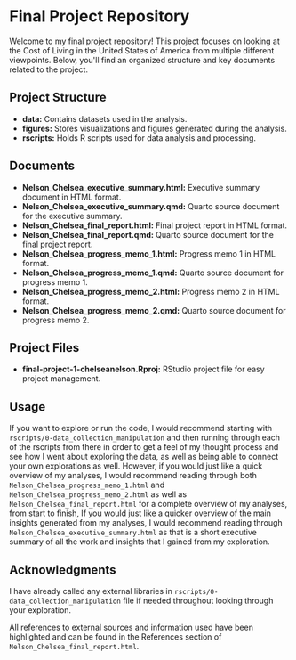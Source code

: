 # Final Project Repository

Welcome to my final project repository! This project focuses on looking at the Cost of Living in the United States of America from multiple different viewpoints. Below, you'll find an organized structure and key documents related to the project.

## Project Structure

- **data:** Contains datasets used in the analysis.
- **figures:** Stores visualizations and figures generated during the analysis.
- **rscripts:** Holds R scripts used for data analysis and processing.

## Documents

- **Nelson_Chelsea_executive_summary.html:** Executive summary document in HTML format.
- **Nelson_Chelsea_executive_summary.qmd:** Quarto source document for the executive summary.
- **Nelson_Chelsea_final_report.html:** Final project report in HTML format.
- **Nelson_Chelsea_final_report.qmd:** Quarto source document for the final project report.
- **Nelson_Chelsea_progress_memo_1.html:** Progress memo 1 in HTML format.
- **Nelson_Chelsea_progress_memo_1.qmd:** Quarto source document for progress memo 1.
- **Nelson_Chelsea_progress_memo_2.html:** Progress memo 2 in HTML format.
- **Nelson_Chelsea_progress_memo_2.qmd:** Quarto source document for progress memo 2.

## Project Files

- **final-project-1-chelseanelson.Rproj:** RStudio project file for easy project management.

## Usage

If you want to explore or run the code, I would recommend starting with `rscripts/0-data_collection_manipulation` and then running through each of the rscripts from there in order to get a feel of my thought process and see how 
I went about exploring the data, as well as being able to connect your own 
explorations as well. However, if you would just like a quick overview of my analyses, I would recommend reading through both `Nelson_Chelsea_progress_memo_1.html` and `Nelson_Chelsea_progress_memo_2.html` as well as `Nelson_Chelsea_final_report.html` for a complete overview of my analyses,
from start to finish, If you would just like a quicker overview of the main 
insights generated from my analyses, I would recommend reading through 
`Nelson_Chelsea_executive_summary.html` as that is a short executive summary of all the work and insights that I gained from my exploration. 

## Acknowledgments

I have already called any external libraries in `rscripts/0-data_collection_manipulation` file if needed throughout looking through your exploration. 

All references to external sources and information used have been highlighted and can be found in the References section of `Nelson_Chelsea_final_report.html`.
